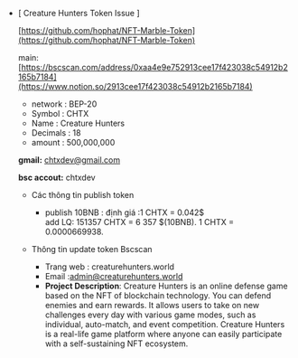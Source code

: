 - [ Creature Hunters Token Issue ]
    
    [https://github.com/hophat/NFT-Marble-Token](https://github.com/hophat/NFT-Marble-Token)
    
    main:[https://bscscan.com/address/0xaa4e9e752913cee17f423038c54912b2165b7184](https://www.notion.so/2913cee17f423038c54912b2165b7184)
    
    - network : BEP-20
    - Symbol : CHTX
    - Name : Creature Hunters
    - Decimals : 18
    - amount : 500,000,000
    
    **gmail:** chtxdev@gmail.com 

    **bsc accout:** chtxdev
    
    - Các thông tin publish token
        - publish 10BNB :
         định giá :1 CHTX = 0.042$  
         add LQ:  151357 CHTX  = 6 357 $(10BNB).
         1 CHTX = 0.0000669938.
        
    
    - Thông tin update token Bscscan
        - Trang web : creaturehunters.world
        - Email :[admin@creaturehunters.world](mailto:admin@creaturehunters.world)
        - **Project Description**: Creature Hunters is an online defense game based on the NFT of blockchain technology. You can defend enemies and earn rewards. It allows users to take on new challenges every day with various game modes, such as individual, auto-match, and event competition. Creature Hunters is a real-life game platform where anyone can easily participate with a self-sustaining NFT ecosystem.
    
